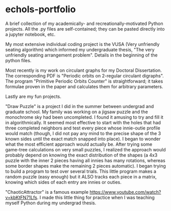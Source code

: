 # echols-portfolio
A brief collection of my academically- and recreationally-motivated Python projects. All the .py files are self-contained; they can be pasted directly into a jupyter notebook, etc.

My most extensive individual coding project is the VUSA (Very unfriendly seating algorithm) which informed my undergraduate thesis, "The very unfriendly seating arrangement problem". Details in the beginning of the python files.

Most recently is my work on circulant graphs for my Doctoral Dissertation. The corresponding PDF is "Periodic orbits on 2-regular circulant digraphs". The program "Primitive Periodic Orbits Counter" is straightforward; it takes formulae proven in the paper and calculates them for arbitrary parameters.

Lastly are my fun projects. 

"Draw Puzzle" is a project I did in the summer between undergrad and graduate school. My family was working on a jigsaw puzzle and the monochrome sky had been uncompleted. I found it amusing to try and fill it in algorithmically. It seemed most effective to start with the holes that had three completed neighbors and test every piece whose innie-outie profile would match (though, I did not pay any mind to the precise shape of the 3 known sides until the exact match snapped into place). I began to wonder what the most efficient approach would actually be. After trying some game-tree calculations on very small puzzles, I realized the approach would probably depend on knowing the exact distribution of the shapes (a 4x3 puzzle with the inner 2 pieces having all innies has many rotations, whereas some border shapes make the remaining 2 pieces automatic). I began trying to build a program to test over several trials. This little program makes a random puzzle (easy enough) but it ALSO tracks each piece in a matrix, knowing which sides of each entry are innies or outies. 

"ChaoticAttractor" is a famous example https://www.youtube.com/watch?v=kbKtFN71Lfs. I made this little thing for practice when I was teaching myself Python during my undergrad thesis.
